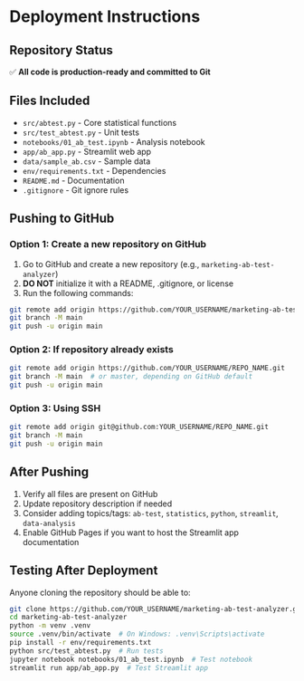 # Deployment Instructions

## Repository Status

✅ **All code is production-ready and committed to Git**

## Files Included

- `src/abtest.py` - Core statistical functions
- `src/test_abtest.py` - Unit tests
- `notebooks/01_ab_test.ipynb` - Analysis notebook
- `app/ab_app.py` - Streamlit web app
- `data/sample_ab.csv` - Sample data
- `env/requirements.txt` - Dependencies
- `README.md` - Documentation
- `.gitignore` - Git ignore rules

## Pushing to GitHub

### Option 1: Create a new repository on GitHub

1. Go to GitHub and create a new repository (e.g., `marketing-ab-test-analyzer`)
2. **DO NOT** initialize it with a README, .gitignore, or license
3. Run the following commands:

```bash
git remote add origin https://github.com/YOUR_USERNAME/marketing-ab-test-analyzer.git
git branch -M main
git push -u origin main
```

### Option 2: If repository already exists

```bash
git remote add origin https://github.com/YOUR_USERNAME/REPO_NAME.git
git branch -M main  # or master, depending on GitHub default
git push -u origin main
```

### Option 3: Using SSH

```bash
git remote add origin git@github.com:YOUR_USERNAME/REPO_NAME.git
git branch -M main
git push -u origin main
```

## After Pushing

1. Verify all files are present on GitHub
2. Update repository description if needed
3. Consider adding topics/tags: `ab-test`, `statistics`, `python`, `streamlit`, `data-analysis`
4. Enable GitHub Pages if you want to host the Streamlit app documentation

## Testing After Deployment

Anyone cloning the repository should be able to:

```bash
git clone https://github.com/YOUR_USERNAME/marketing-ab-test-analyzer.git
cd marketing-ab-test-analyzer
python -m venv .venv
source .venv/bin/activate  # On Windows: .venv\Scripts\activate
pip install -r env/requirements.txt
python src/test_abtest.py  # Run tests
jupyter notebook notebooks/01_ab_test.ipynb  # Test notebook
streamlit run app/ab_app.py  # Test Streamlit app
```

